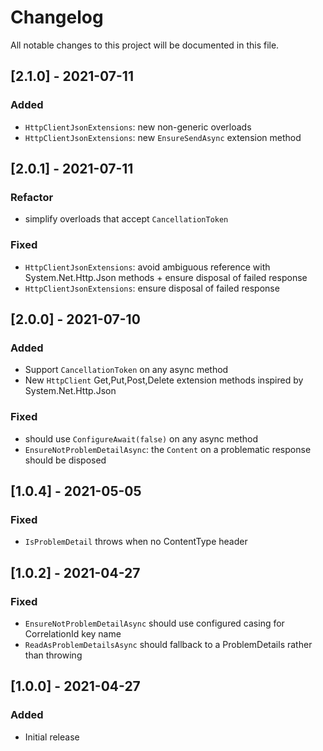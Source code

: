 # Changelog

All notable changes to this project will be documented in this file.

## [2.1.0] - 2021-07-11

### Added

- `HttpClientJsonExtensions`: new non-generic overloads
- `HttpClientJsonExtensions`: new `EnsureSendAsync` extension method

## [2.0.1] - 2021-07-11

### Refactor

- simplify overloads that accept `CancellationToken`

### Fixed

- `HttpClientJsonExtensions`: avoid ambiguous reference with System.Net.Http.Json methods + ensure disposal of failed response
- `HttpClientJsonExtensions`: ensure disposal of failed response

## [2.0.0] - 2021-07-10

### Added

- Support `CancellationToken` on any async method
- New `HttpClient` Get,Put,Post,Delete extension methods inspired by System.Net.Http.Json

### Fixed

- should use `ConfigureAwait(false)` on any async method
- `EnsureNotProblemDetailAsync`: the `Content` on a problematic response should be disposed

## [1.0.4] - 2021-05-05

### Fixed

- `IsProblemDetail` throws when no ContentType header

## [1.0.2] - 2021-04-27

### Fixed

- `EnsureNotProblemDetailAsync` should use configured casing for CorrelationId key name
- `ReadAsProblemDetailsAsync` should fallback to a ProblemDetails rather than throwing

## [1.0.0] - 2021-04-27

### Added

- Initial release
